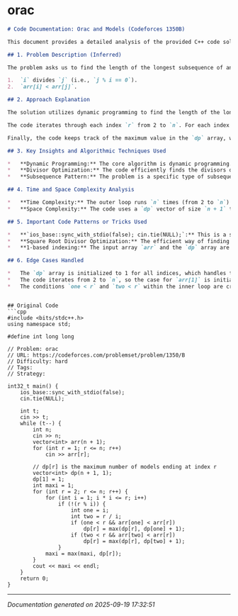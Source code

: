 # orac

```markdown
# Code Documentation: Orac and Models (Codeforces 1350B)

This document provides a detailed analysis of the provided C++ code solution for the "Orac and Models" problem on Codeforces (problem set 1350, problem B).  The problem URL is: [https://codeforces.com/problemset/problem/1350/B](https://codeforces.com/problemset/problem/1350/B).

## 1. Problem Description (Inferred)

The problem asks us to find the length of the longest subsequence of an array `arr` of length `n` such that for any two consecutive elements `arr[i]` and `arr[j]` in the subsequence, where `i < j`, the following conditions hold:

1.  `i` divides `j` (i.e., `j % i == 0`).
2.  `arr[i] < arr[j]`.

## 2. Approach Explanation

The solution utilizes dynamic programming to find the length of the longest subsequence.  The key idea is to define `dp[r]` as the maximum length of a valid subsequence ending at index `r`.

The code iterates through each index `r` from 2 to `n`. For each index `r`, it iterates through all its divisors `i` (where `i < r`).  If the value at the divisor index `arr[i]` is less than `arr[r]`, then it means we can extend a subsequence ending at `i` to include `r`. In this case, we update `dp[r]` with `max(dp[r], dp[i] + 1)`.  The square root optimization is used to efficiently find all divisors of `r`.

Finally, the code keeps track of the maximum value in the `dp` array, which represents the length of the longest valid subsequence.

## 3. Key Insights and Algorithmic Techniques Used

*   **Dynamic Programming:** The core algorithm is dynamic programming.  The state `dp[r]` stores the optimal solution for the subproblem ending at index `r`. The transition is based on whether a divisor `i` of `r` satisfies the condition `arr[i] < arr[r]`.
*   **Divisor Optimization:** The code efficiently finds the divisors of `r` by iterating only up to the square root of `r`. This is because if `i` is a divisor of `r`, then `r / i` is also a divisor. This significantly reduces the time complexity.
*   **Subsequence Pattern:** The problem is a specific type of subsequence problem with divisibility and value constraints. Identifying this pattern allows for the use of dynamic programming.

## 4. Time and Space Complexity Analysis

*   **Time Complexity:** The outer loop runs `n` times (from 2 to `n`). The inner loop iterates through the divisors of `r`. In the worst case, the number of divisors of a number can be `O(sqrt(n))`.  Therefore, the overall time complexity is approximately `O(n * sqrt(n))`.
*   **Space Complexity:** The code uses a `dp` vector of size `n + 1` to store the lengths of the subsequences. It also stores the input array `arr` of size `n + 1`. Thus, the space complexity is `O(n)`.

## 5. Important Code Patterns or Tricks Used

*   **`ios_base::sync_with_stdio(false); cin.tie(NULL);`:** This is a standard optimization technique in C++ to speed up input/output operations by disabling synchronization between the C and C++ standard input/output streams and unlinking `cin` and `cout`.
*   **Square Root Divisor Optimization:** The efficient way of finding divisors up to the square root of the number and then calculating the corresponding divisor (r/i).
*   **1-based indexing:** The input array `arr` and the `dp` array are indexed from 1 to n instead of 0 to n-1. This aligns the array indices with the divisibility condition.

## 6. Edge Cases Handled

*   The `dp` array is initialized to 1 for all indices, which handles the case where an element at a specific index itself forms a subsequence of length 1.
*   The code iterates from 2 to `n`, so the case for `arr[1]` is initialized as `dp[1] = 1`. This is important because any element in the input array can potentially be the first element of the longest subsequence.
*   The conditions `one < r` and `two < r` within the inner loop are crucial to avoid considering `r` as its own divisor when updating `dp[r]`, which would lead to an incorrect result.

```
```

## Original Code
```cpp
#include <bits/stdc++.h>
using namespace std;

#define int long long

// Problem: orac
// URL: https://codeforces.com/problemset/problem/1350/B
// Difficulty: hard
// Tags:
// Strategy:

int32_t main() {
    ios_base::sync_with_stdio(false);
    cin.tie(NULL);

    int t;
    cin >> t;
    while (t--) {
        int n;
        cin >> n;
        vector<int> arr(n + 1);
        for (int r = 1; r <= n; r++)
            cin >> arr[r];

        // dp[r] is the maximum number of models ending at index r
        vector<int> dp(n + 1, 1);
        dp[1] = 1;
        int maxi = 1;
        for (int r = 2; r <= n; r++) {
            for (int i = 1; i * i <= r; i++)
                if (!(r % i)) {
                    int one = i;
                    int two = r / i;
                    if (one < r && arr[one] < arr[r])
                        dp[r] = max(dp[r], dp[one] + 1);
                    if (two < r && arr[two] < arr[r])
                        dp[r] = max(dp[r], dp[two] + 1);
                }
            maxi = max(maxi, dp[r]);
        }
        cout << maxi << endl;
    }
    return 0;
}
```

---
*Documentation generated on 2025-09-19 17:32:51*
